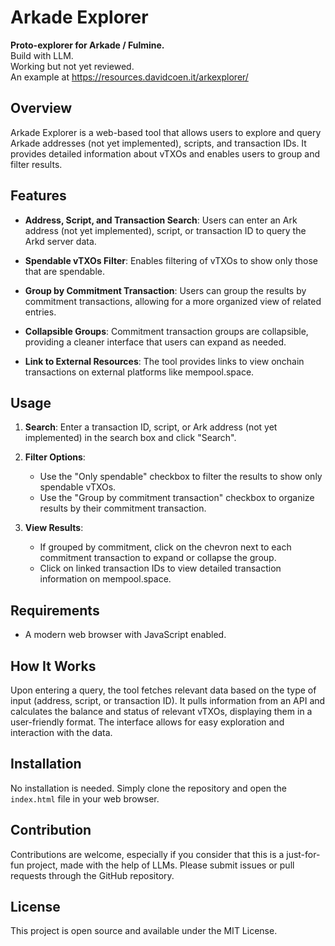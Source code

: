 
# Arkade Explorer
**Proto-explorer for Arkade / Fulmine.**
<br>Build with LLM.
<br>Working but not yet reviewed.
<br>An example at https://resources.davidcoen.it/arkexplorer/


## Overview

Arkade Explorer is a web-based tool that allows users to explore and query Arkade addresses (not yet implemented), scripts, and transaction IDs. It provides detailed information about vTXOs and enables users to group and filter results.

## Features

- **Address, Script, and Transaction Search**: Users can enter an Ark address (not yet implemented), script, or transaction ID to query the Arkd server data.
  
- **Spendable vTXOs Filter**: Enables filtering of vTXOs to show only those that are spendable.

- **Group by Commitment Transaction**: Users can group the results by commitment transactions, allowing for a more organized view of related entries.

- **Collapsible Groups**: Commitment transaction groups are collapsible, providing a cleaner interface that users can expand as needed.

- **Link to External Resources**: The tool provides links to view onchain transactions on external platforms like mempool.space.

## Usage

1. **Search**: Enter a transaction ID, script, or Ark address (not yet implemented) in the search box and click "Search".

2. **Filter Options**: 
   - Use the "Only spendable" checkbox to filter the results to show only spendable vTXOs.
   - Use the "Group by commitment transaction" checkbox to organize results by their commitment transaction.

3. **View Results**: 
   - If grouped by commitment, click on the chevron next to each commitment transaction to expand or collapse the group.
   - Click on linked transaction IDs to view detailed transaction information on mempool.space.

## Requirements

- A modern web browser with JavaScript enabled.

## How It Works

Upon entering a query, the tool fetches relevant data based on the type of input (address, script, or transaction ID). It pulls information from an API and calculates the balance and status of relevant vTXOs, displaying them in a user-friendly format. The interface allows for easy exploration and interaction with the data.

## Installation

No installation is needed. Simply clone the repository and open the `index.html` file in your web browser.

## Contribution

Contributions are welcome, especially if you consider that this is a just-for-fun project, made with the help of LLMs. Please submit issues or pull requests through the GitHub repository.

## License

This project is open source and available under the MIT License.
